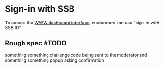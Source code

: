 # Sign-in with SSB

To access the [WWW dashboard interface](Moderator%20dashboard.md), moderators can use "sign-in with SSB ID".

## Rough spec #TODO 

something something challenge code being sent to the moderator and something something popup asking confirmation